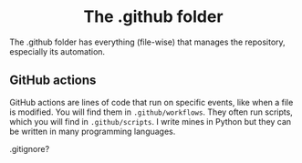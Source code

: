<div align="center">

# The .github folder

</div>

The .github folder has everything (file-wise) that manages the repository, especially its automation.

## GitHub actions

GitHub actions are lines of code that run on specific events, like when a file is modified. You will find them in `.github/workflows`. They often run scripts, which you will find in `.github/scripts`. I write mines in Python but they can be written in many programming languages.

.gitignore?

